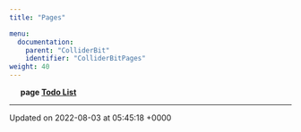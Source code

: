 ```yaml
---
title: "Pages"

menu:
  documentation:
    parent: "ColliderBit"
    identifier: "ColliderBitPages" 
weight: 40
---
```



&nbsp;&nbsp;&nbsp;&nbsp;&nbsp;<b>page <a href=/documentation/code/colliderbit/pages/todo/#page-todo>Todo List<a></b><br>



-------------------------------

Updated on 2022-08-03 at 05:45:18 +0000

